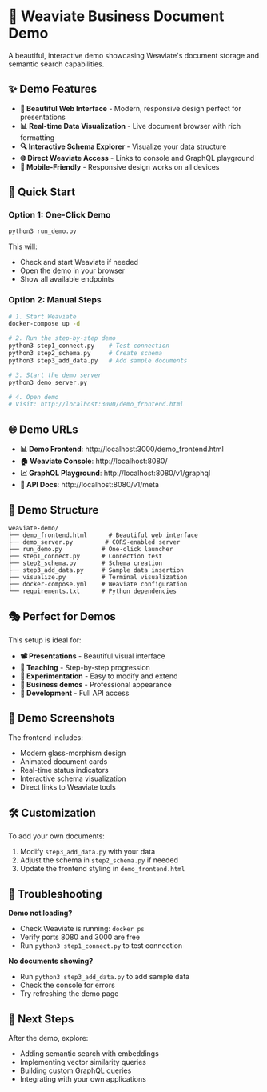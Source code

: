 # 🚀 Weaviate Business Document Demo

A beautiful, interactive demo showcasing Weaviate's document storage and semantic search capabilities.

## ✨ Demo Features

- **🎨 Beautiful Web Interface** - Modern, responsive design perfect for presentations
- **📊 Real-time Data Visualization** - Live document browser with rich formatting
- **🔍 Interactive Schema Explorer** - Visualize your data structure
- **🌐 Direct Weaviate Access** - Links to console and GraphQL playground
- **📱 Mobile-Friendly** - Responsive design works on all devices

## 🎯 Quick Start

### Option 1: One-Click Demo
```bash
python3 run_demo.py
```
This will:
- Check and start Weaviate if needed
- Open the demo in your browser
- Show all available endpoints

### Option 2: Manual Steps
```bash
# 1. Start Weaviate
docker-compose up -d

# 2. Run the step-by-step demo
python3 step1_connect.py    # Test connection
python3 step2_schema.py     # Create schema
python3 step3_add_data.py   # Add sample documents

# 3. Start the demo server
python3 demo_server.py

# 4. Open demo
# Visit: http://localhost:3000/demo_frontend.html
```

## 🌐 Demo URLs

- **📊 Demo Frontend**: http://localhost:3000/demo_frontend.html
- **🏠 Weaviate Console**: http://localhost:8080/
- **📈 GraphQL Playground**: http://localhost:8080/v1/graphql
- **🔧 API Docs**: http://localhost:8080/v1/meta

## 📁 Demo Structure

```
weaviate-demo/
├── demo_frontend.html      # Beautiful web interface
├── demo_server.py         # CORS-enabled server
├── run_demo.py           # One-click launcher
├── step1_connect.py      # Connection test
├── step2_schema.py       # Schema creation
├── step3_add_data.py     # Sample data insertion
├── visualize.py          # Terminal visualization
├── docker-compose.yml    # Weaviate configuration
└── requirements.txt      # Python dependencies
```

## 🎭 Perfect for Demos

This setup is ideal for:
- **📽️ Presentations** - Beautiful visual interface
- **🏫 Teaching** - Step-by-step progression  
- **🧪 Experimentation** - Easy to modify and extend
- **💼 Business demos** - Professional appearance
- **🔬 Development** - Full API access

## 🎨 Demo Screenshots

The frontend includes:
- Modern glass-morphism design
- Animated document cards
- Real-time status indicators
- Interactive schema visualization
- Direct links to Weaviate tools

## 🛠️ Customization

To add your own documents:
1. Modify `step3_add_data.py` with your data
2. Adjust the schema in `step2_schema.py` if needed
3. Update the frontend styling in `demo_frontend.html`

## 🐛 Troubleshooting

**Demo not loading?**
- Check Weaviate is running: `docker ps`
- Verify ports 8080 and 3000 are free
- Run `python3 step1_connect.py` to test connection

**No documents showing?**
- Run `python3 step3_add_data.py` to add sample data
- Check the console for errors
- Try refreshing the demo page

## 🎉 Next Steps

After the demo, explore:
- Adding semantic search with embeddings
- Implementing vector similarity queries
- Building custom GraphQL queries
- Integrating with your own applications